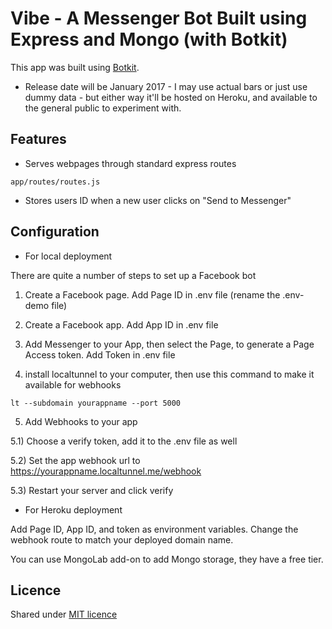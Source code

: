 # Vibe - A Messenger Bot Built using Express and Mongo (with Botkit)

This app was built using [Botkit](https://github.com/howdyai/botkit).

* Release date will be January 2017 - I may use actual bars or just use dummy data - but either way it'll be hosted on Heroku, and available to the general public to experiment with.


## Features

* Serves webpages through standard express routes
```
app/routes/routes.js

```

* Stores users ID when a new user clicks on "Send to Messenger"

## Configuration

* For local deployment

There are quite a number of steps to set up a Facebook bot

1) Create a Facebook page. Add Page ID in .env file (rename the .env-demo file)

2) Create a Facebook app. Add App ID in .env file

3) Add Messenger to your App, then select the Page, to generate a Page Access token. Add Token in .env file

4) install localtunnel to your computer, then use this command to make it available for webhooks
```
lt --subdomain yourappname --port 5000
```

5) Add Webhooks to your app

5.1) Choose a verify token, add it to the .env file as well

5.2) Set the app webhook url to https://yourappname.localtunnel.me/webhook

5.3) Restart your server and click verify

* For Heroku deployment

Add Page ID, App ID, and token as environment variables.
Change the webhook route to match your deployed domain name.

You can use MongoLab add-on to add Mongo storage, they have a free tier.


## Licence
Shared under [MIT licence](http://choosealicense.com/licenses/mit/)
